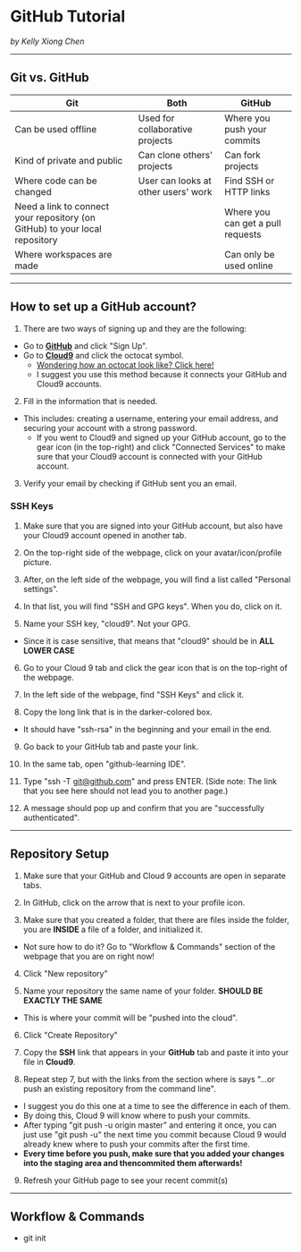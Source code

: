 # GitHub Tutorial

_by Kelly Xiong Chen_

---
## Git vs. GitHub
|          Git               |            Both                     |               GitHub             |
|----------------------------|-------------------------------------|----------------------------------|
| Can be used offline        | Used for collaborative projects     | Where you push your commits      |
| Kind of private and public |    Can clone others' projects       | Can fork projects                |
| Where code can be changed  | User can looks at other users' work |  Find SSH or HTTP links          |
| Need a link to connect your repository (on GitHub) to your local repository |         |Where you can get a pull requests |
| Where workspaces are made  |                                     | Can only be used online          |    

---
## How to set up a GitHub account?
1) There are two ways of signing up and they are the following:
* Go to [**GitHub**](https://github.com/) and click "Sign Up".
* Go to [**Cloud9**](https://c9.io/) and click the octocat symbol.
    * [Wondering how an octocat look like? Click here!](https://www.google.com/imgres?imgurl=http%3A%2F%2Fimage.flaticon.com%2Ficons%2Fsvg%2F25%2F25231.svg&imgrefurl=http%3A%2F%2Fwww.flaticon.com%2Ffree-icon%2Fgithub-logo_25231&docid=DUAJHENWuAj-AM&tbnid=ZRPc5QkTPcqMLM%3A&w=438&h=438&bih=794&biw=1600&ved=0ahUKEwihwo341PXPAhWF2T4KHe23C3IQMwg_KAEwAQ&iact=mrc&uact=8)
    * I suggest you use this method because it connects your GitHub and Cloud9 accounts.

2) Fill in the information that is needed.
* This includes: creating a username, entering your email address, and securing your account with a strong password.
    * If you went to Cloud9 and signed up your GitHub account, go to the gear icon (in the top-right) and click "Connected Services" to make sure that your Cloud9 account is connected with your GitHub account. 

3) Verify your email by checking if GitHub sent you an email.

### SSH Keys
1) Make sure that you are signed into your GitHub account, but also have your Cloud9 account opened in another tab.

2) On the top-right side of the webpage, click on your avatar/icon/profile picture.

3) After, on the left side of the webpage, you will find a list called "Personal settings".

4) In that list, you will find "SSH and GPG keys". When you do, click on it.

5) Name your SSH key, "cloud9". Not your GPG.
* Since it is case sensitive, that means that "cloud9" should be in **ALL LOWER CASE**

6) Go to your Cloud 9 tab and click the gear icon that is on the top-right of the webpage.

7) In the left side of the webpage, find "SSH Keys" and click it.

8) Copy the long link that is in the darker-colored box. 
* It should have "ssh-rsa" in the beginning and your email in the end.

9) Go back to your GitHub tab and paste your link.

10) In the same tab, open "github-learning IDE".

11) Type "ssh -T git@github.com" and press ENTER. (Side note: The link that you see here should not lead you to another page.)

12) A message should pop up and confirm that you are "successfully authenticated".

---
## Repository Setup
1) Make sure that your GitHub and Cloud 9 accounts are open in separate tabs.

2) In GitHub, click on the arrow that is next to your profile icon.

3) Make sure that you created a folder, that there are files inside the folder, you are **INSIDE** a file of a folder, and initialized it. 
* Not sure how to do it? Go to "Workflow & Commands" section of the webpage that you are on right now!

4) Click "New repository"

5) Name your repository the same name of your folder. **SHOULD BE EXACTLY THE SAME**
* This is where your commit will be "pushed into the cloud".

6) Click "Create Repository"

7) Copy the **SSH** link that appears in your **GitHub** tab and paste it into your file in **Cloud9**.

8) Repeat step 7, but with the links from the section where is says "...or push an existing repository from the command line". 
* I suggest you do this one at a time to see the difference in each of them.
* By doing this, Cloud 9 will know where to push your commits.
* After typing "git push -u origin master" and entering it once, you can just use "git push -u" the next time you commit because Cloud 9 would already knew where to push your commits after the first time.
* **Every time before you push, make sure that you added your changes into the staging area and thencommited them afterwards!**
9) Refresh your GitHub page to see your recent commit(s)

---
## Workflow & Commands
* git init


